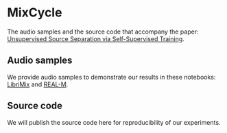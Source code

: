 # MixCycle
The audio samples and the source code that accompany the paper: [Unsupervised Source Separation via Self-Supervised Training](https://arxiv.org/abs/2202.03875).

## Audio samples
We provide audio samples to demonstrate our results in these notebooks: [LibriMix](https://nbviewer.org/github/ertug/MixCycle/blob/main/notebooks/AudioSamples-LibriMix.ipynb) and [REAL-M](https://nbviewer.org/github/ertug/MixCycle/blob/main/notebooks/AudioSamples-REAL-M.ipynb).

## Source code
We will publish the source code here for reproducibility of our experiments.

